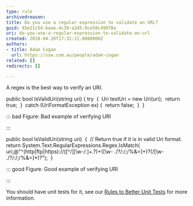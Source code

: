 ```yaml
---
type: rule
archivedreason: 
title: Do you use a regular expression to validate an URL?
guid: 45e21c54-baae-4c39-a245-8ce58c49978a
uri: do-you-use-a-regular-expression-to-validate-an-url
created: 2018-04-26T17:31:11.0000000Z
authors:
- title: Adam Cogan
  url: https://ssw.com.au/people/adam-cogan
related: []
redirects: []

---
```


A regex is the best way to verify an URI.


<!--endintro-->

public bool IsValidUri(string uri)
{
try 
{ 
Uri testUri = new Uri(uri); 
return true; 
} 
catch (UriFormatException ex)
{ 
return false; 
} 
}


::: bad
Figure: Bad example of verifying URI

:::


public bool IsValidUri(string uri) 
{ 
// Return true if it is in valid Uri format.
return System.Text.RegularExpressions.Regex.IsMatch( uri,@"^(http|ftp|https)://([^\/][\w-/:]+\.?)+([\w- ./?/:/;/\%&=]+)?(/[\w- ./?/:/;/\%&=]\*)?"); 
}


::: good
Figure: Good example of verifying URI 

:::


You should have unit tests for it, see our [Rules to Better Unit Tests](https&#58;//www.ssw.com.au/ssw/Standards/Rules/RulesToBetterUnitTests.aspx) for more information.

